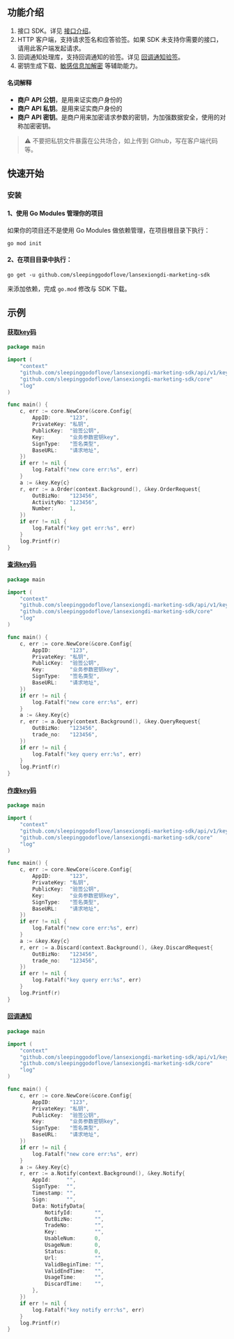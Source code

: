 ## 功能介绍

1. 接口 SDK。详见 [接口介绍](services)。
2. HTTP 客户端，支持请求签名和应答验签。如果 SDK 未支持你需要的接口，请用此客户端发起请求。
3. 回调通知处理库，支持回调通知的验签。详见 [回调通知验签](#回调通知的验签)。
4. 密钥生成下载、[敏感信息加解密](#敏感信息加解密) 等辅助能力。


#### 名词解释
+ **商户 API 公钥**，是用来证实商户身份的
+ **商户 API 私钥**。是用来证实商户身份的
+ **商户 API 密钥**。是商户用来加密请求参数的密钥，为加强数据安全，使用的对称加密密钥。
> :warning: 不要把私钥文件暴露在公共场合，如上传到 Github，写在客户端代码等。

## 快速开始

### 安装

#### 1、使用 Go Modules 管理你的项目

如果你的项目还不是使用 Go Modules 做依赖管理，在项目根目录下执行：

```shell
go mod init
```

#### 2、在项目目录中执行：
```shell
go get -u github.com/sleepinggodoflove/lansexiongdi-marketing-sdk
```
来添加依赖，完成 `go.mod` 修改与 SDK 下载。


## 示例

#### [获取key码](https://tvd8jq9lqkp.feishu.cn/wiki/PVq3wtanPicDu0kyfpLc0McMnAc?from=from_copylink)

```go
package main

import (
	"context"
	"github.com/sleepinggodoflove/lansexiongdi-marketing-sdk/api/v1/key"
	"github.com/sleepinggodoflove/lansexiongdi-marketing-sdk/core"
	"log"
)

func main() {
	c, err := core.NewCore(&core.Config{
		AppID:      "123",
		PrivateKey: "私钥",
		PublicKey:  "验签公钥",
		Key:        "业务参数密钥key",
		SignType:   "签名类型",
		BaseURL:    "请求地址",
	})
	if err != nil {
		log.Fatalf("new core err:%s", err)
	}
	a := &key.Key{c}
	r, err := a.Order(context.Background(), &key.OrderRequest{
		OutBizNo:   "123456",
		ActivityNo: "123456",
		Number:     1,
	})
	if err != nil {
		log.Fatalf("key get err:%s", err)
	}
	log.Printf(r)
}
```

#### [查询key码](https://tvd8jq9lqkp.feishu.cn/wiki/GvRswEDyfiXGUUkkDCYc8xg4nVX?from=from_copylink)
```go
package main

import (
	"context"
	"github.com/sleepinggodoflove/lansexiongdi-marketing-sdk/api/v1/key"
	"github.com/sleepinggodoflove/lansexiongdi-marketing-sdk/core"
	"log"
)

func main() {
	c, err := core.NewCore(&core.Config{
		AppID:      "123",
		PrivateKey: "私钥",
		PublicKey:  "验签公钥",
		Key:        "业务参数密钥key",
		SignType:   "签名类型",
		BaseURL:    "请求地址",
	})
	if err != nil {
		log.Fatalf("new core err:%s", err)
	}
	a := &key.Key{c}
	r, err := a.Query(context.Background(), &key.QueryRequest{
		OutBizNo:   "123456",
		trade_no:   "123456",
	})
	if err != nil {
		log.Fatalf("key query err:%s", err)
	}
	log.Printf(r)
}
```

#### [作废key码](https://tvd8jq9lqkp.feishu.cn/wiki/R9NMw96eIiXLiRkOi7icANkynbb?from=from_copylink)
```go
package main

import (
	"context"
	"github.com/sleepinggodoflove/lansexiongdi-marketing-sdk/api/v1/key"
	"github.com/sleepinggodoflove/lansexiongdi-marketing-sdk/core"
	"log"
)

func main() {
	c, err := core.NewCore(&core.Config{
		AppID:      "123",
		PrivateKey: "私钥",
		PublicKey:  "验签公钥",
		Key:        "业务参数密钥key",
		SignType:   "签名类型",
		BaseURL:    "请求地址",
	})
	if err != nil {
		log.Fatalf("new core err:%s", err)
	}
	a := &key.Key{c}
	r, err := a.Discard(context.Background(), &key.DiscardRequest{
		OutBizNo:   "123456",
		trade_no:   "123456",
	})
	if err != nil {
		log.Fatalf("key query err:%s", err)
	}
	log.Printf(r)
}
```

#### [回调通知](https://alidocs.dingtalk.com/i/nodes/N7dx2rn0Jb6A1wvLixErNlLkJMGjLRb3?utm_scene=team_space)
```go
package main

import (
	"context"
	"github.com/sleepinggodoflove/lansexiongdi-marketing-sdk/api/v1/key"
	"github.com/sleepinggodoflove/lansexiongdi-marketing-sdk/core"
	"log"
)

func main() {
	c, err := core.NewCore(&core.Config{
		AppID:      "123",
		PrivateKey: "私钥",
		PublicKey:  "验签公钥",
		Key:        "业务参数密钥key",
		SignType:   "签名类型",
		BaseURL:    "请求地址",
	})
	if err != nil {
		log.Fatalf("new core err:%s", err)
	}
	a := &key.Key{c}
	r, err := a.Notify(context.Background(), &key.Notify{
		AppId:     "",
		SignType:  "",
		Timestamp: "",
		Sign:      "",
		Data: NotifyData{
			NotifyId:       "",
			OutBizNo:       "",
			TradeNo:        "",
			Key:            "",
			UsableNum:      0,
			UsageNum:       0,
			Status:         0,
			Url:            "",
			ValidBeginTime: "",
			ValidEndTime:   "",
			UsageTime:      "",
			DiscardTime:    "",
		},
    })
	if err != nil {
		log.Fatalf("key notify err:%s", err)
	}
	log.Printf(r)
}
```